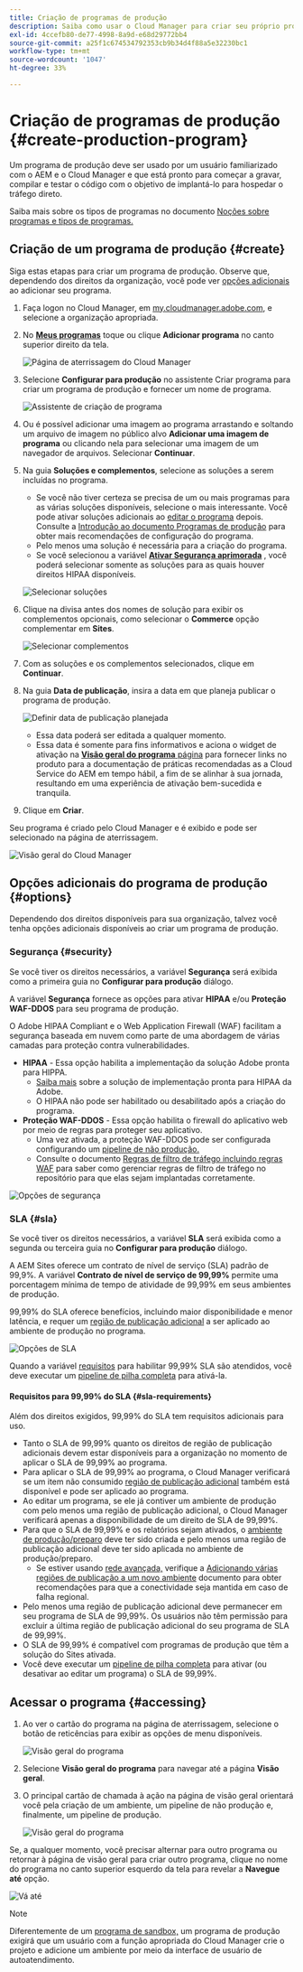 ```yaml
---
title: Criação de programas de produção
description: Saiba como usar o Cloud Manager para criar seu próprio programa de produção para hospedar o tráfego direto.
exl-id: 4ccefb80-de77-4998-8a9d-e68d29772bb4
source-git-commit: a25f1c674534792353cb9b34d4f88a5e32230bc1
workflow-type: tm+mt
source-wordcount: '1047'
ht-degree: 33%

---
```



# Criação de programas de produção {#create-production-program}

Um programa de produção deve ser usado por um usuário familiarizado com o AEM e o Cloud Manager e que está pronto para começar a gravar, compilar e testar o código com o objetivo de implantá-lo para hospedar o tráfego direto.

Saiba mais sobre os tipos de programas no documento [Noções sobre programas e tipos de programas.](program-types.md)

## Criação de um programa de produção {#create}

Siga estas etapas para criar um programa de produção. Observe que, dependendo dos direitos da organização, você pode ver [opções adicionais](#options) ao adicionar seu programa.

1. Faça logon no Cloud Manager, em [my.cloudmanager.adobe.com](https://my.cloudmanager.adobe.com/), e selecione a organização apropriada.

1. No **[Meus programas](/help/implementing/cloud-manager/getting-access-to-aem-in-cloud/editing-programs.md#my-programs)** toque ou clique **Adicionar programa** no canto superior direito da tela.

   ![Página de aterrissagem do Cloud Manager](assets/log-in.png)

1. Selecione **Configurar para produção** no assistente Criar programa para criar um programa de produção e fornecer um nome de programa.

   ![Assistente de criação de programa](assets/create-production-program.png)

1. Ou é possível adicionar uma imagem ao programa arrastando e soltando um arquivo de imagem no público alvo **Adicionar uma imagem de programa** ou clicando nela para selecionar uma imagem de um navegador de arquivos. Selecionar **Continuar**.

1. Na guia **Soluções e complementos**, selecione as soluções a serem incluídas no programa.

   * Se você não tiver certeza se precisa de um ou mais programas para as várias soluções disponíveis, selecione o mais interessante. Você pode ativar soluções adicionais ao [editar o programa](/help/implementing/cloud-manager/getting-access-to-aem-in-cloud/editing-programs.md) depois. Consulte a [Introdução ao documento Programas de produção](/help/implementing/cloud-manager/getting-access-to-aem-in-cloud/introduction-production-programs.md) para obter mais recomendações de configuração do programa.
   * Pelo menos uma solução é necessária para a criação do programa.
   * Se você selecionou a variável **[Ativar Segurança aprimorada](#security)** , você poderá selecionar somente as soluções para as quais houver direitos HIPAA disponíveis.

   ![Selecionar soluções](assets/setup-prod-select.png)

1. Clique na divisa antes dos nomes de solução para exibir os complementos opcionais, como selecionar o **Commerce** opção complementar em **Sites**.

   ![Selecionar complementos](assets/setup-prod-commerce.png)

1. Com as soluções e os complementos selecionados, clique em **Continuar**.

1. Na guia **Data de publicação**, insira a data em que planeja publicar o programa de produção.

   ![Definir data de publicação planejada](assets/setup-go-live.png)

   * Essa data poderá ser editada a qualquer momento.
   * Essa data é somente para fins informativos e aciona o widget de ativação na [**Visão geral do programa** página](/help/implementing/cloud-manager/getting-access-to-aem-in-cloud/editing-programs.md#program-overview) para fornecer links no produto para a documentação de práticas recomendadas as a Cloud Service do AEM em tempo hábil, a fim de se alinhar à sua jornada, resultando em uma experiência de ativação bem-sucedida e tranquila.

1. Clique em **Criar**.

Seu programa é criado pelo Cloud Manager e é exibido e pode ser selecionado na página de aterrissagem.

![Visão geral do Cloud Manager](assets/navigate-cm.png)

## Opções adicionais do programa de produção {#options}

Dependendo dos direitos disponíveis para sua organização, talvez você tenha opções adicionais disponíveis ao criar um programa de produção.

### Segurança {#security}

Se você tiver os direitos necessários, a variável **Segurança** será exibida como a primeira guia no **Configurar para produção** diálogo.

A variável **Segurança** fornece as opções para ativar **HIPAA** e/ou **Proteção WAF-DDOS** para seu programa de produção.

O Adobe HIPAA Compliant e o Web Application Firewall (WAF) facilitam a segurança baseada em nuvem como parte de uma abordagem de várias camadas para proteção contra vulnerabilidades.

* **HIPAA** - Essa opção habilita a implementação da solução Adobe pronta para HIPPA.
   * [Saiba mais](https://www.adobe.com/go/hipaa-ready) sobre a solução de implementação pronta para HIPAA da Adobe.
   * O HIPAA não pode ser habilitado ou desabilitado após a criação do programa.
* **Proteção WAF-DDOS** - Essa opção habilita o firewall do aplicativo web por meio de regras para proteger seu aplicativo.
   * Uma vez ativada, a proteção WAF-DDOS pode ser configurada configurando um [pipeline de não produção.](/help/implementing/cloud-manager/configuring-pipelines/configuring-non-production-pipelines.md)
   * Consulte o documento [Regras de filtro de tráfego incluindo regras WAF](/help/security/traffic-filter-rules-including-waf.md) para saber como gerenciar regras de filtro de tráfego no repositório para que elas sejam implantadas corretamente.

![Opções de segurança](assets/create-production-program-security.png)

### SLA {#sla}

Se você tiver os direitos necessários, a variável **SLA** será exibida como a segunda ou terceira guia no **Configurar para produção** diálogo.

A AEM Sites oferece um contrato de nível de serviço (SLA) padrão de 99,9%. A variável **Contrato de nível de serviço de 99,99%** permite uma porcentagem mínima de tempo de atividade de 99,99% em seus ambientes de produção.

99,99% do SLA oferece benefícios, incluindo maior disponibilidade e menor latência, e requer um [região de publicação adicional](/help/implementing/cloud-manager/manage-environments.md#multiple-regions) a ser aplicado ao ambiente de produção no programa.

![Opções de SLA](assets/create-production-program-sla.png)

Quando a variável [requisitos](#sla-requirements) para habilitar 99,99% SLA são atendidos, você deve executar um [pipeline de pilha completa](/help/implementing/cloud-manager/configuring-pipelines/configuring-production-pipelines.md) para ativá-la.

#### Requisitos para 99,99% do SLA {#sla-requirements}

Além dos direitos exigidos, 99,99% do SLA tem requisitos adicionais para uso.

* Tanto o SLA de 99,99% quanto os direitos de região de publicação adicionais devem estar disponíveis para a organização no momento de aplicar o SLA de 99,99% ao programa.
* Para aplicar o SLA de 99,99% ao programa, o Cloud Manager verificará se um item não consumido [região de publicação adicional](/help/implementing/cloud-manager/manage-environments.md#multiple-regions) também está disponível e pode ser aplicado ao programa.
* Ao editar um programa, se ele já contiver um ambiente de produção com pelo menos uma região de publicação adicional, o Cloud Manager verificará apenas a disponibilidade de um direito de SLA de 99,99%.
* Para que o SLA de 99,99% e os relatórios sejam ativados, o [ambiente de produção/preparo](/help/implementing/cloud-manager/manage-environments.md#adding-environments) deve ter sido criada e pelo menos uma região de publicação adicional deve ter sido aplicada no ambiente de produção/preparo.
   * Se estiver usando [rede avançada,](/help/security/configuring-advanced-networking.md) verifique a [Adicionando várias regiões de publicação a um novo ambiente](/help/implementing/cloud-manager/manage-environments.md#adding-regions) documento para obter recomendações para que a conectividade seja mantida em caso de falha regional.
* Pelo menos uma região de publicação adicional deve permanecer em seu programa de SLA de 99,99%. Os usuários não têm permissão para excluir a última região de publicação adicional do seu programa de SLA de 99,99%.
* O SLA de 99,99% é compatível com programas de produção que têm a solução do Sites ativada.
* Você deve executar um [pipeline de pilha completa](/help/implementing/cloud-manager/configuring-pipelines/configuring-production-pipelines.md) para ativar (ou desativar ao editar um programa) o SLA de 99,99%.

## Acessar o programa {#accessing}

1. Ao ver o cartão do programa na página de aterrissagem, selecione o botão de reticências para exibir as opções de menu disponíveis.

   ![Visão geral do programa](assets/program-overview.png)

1. Selecione **Visão geral do programa** para navegar até a página **Visão geral**.

1. O principal cartão de chamada à ação na página de visão geral orientará você pela criação de um ambiente, um pipeline de não produção e, finalmente, um pipeline de produção.

   ![Visão geral do programa](assets/set-up-prod5.png)

Se, a qualquer momento, você precisar alternar para outro programa ou retornar à página de visão geral para criar outro programa, clique no nome do programa no canto superior esquerdo da tela para revelar a **Navegue até** opção.

![Vá até](assets/create-program-a1.png)

>[!NOTE]
>
>Diferentemente de um [programa de sandbox,](introduction-sandbox-programs.md#auto-creation) um programa de produção exigirá que um usuário com a função apropriada do Cloud Manager crie o projeto e adicione um ambiente por meio da interface de usuário de autoatendimento.
